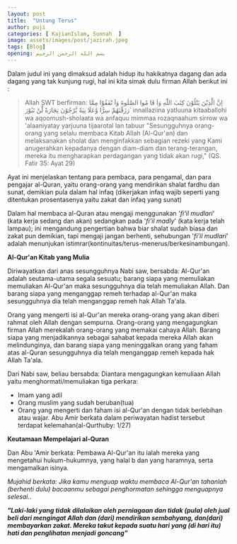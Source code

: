 ```yaml
---
layout: post
title:  "Untung Terus"
author: puji
categories: [ KajianIslam, Sunnah  ]
image: assets/images/post/jazirah.jpeg
tags: [Blog]
opening: بسم الله الرحمن الرحيم
---
```



   Dalam judul ini yang dimaksud adalah hidup itu hakikatnya
dagang dan ada dagang yang tak kunjung rugi,   hal ini kita simak
dulu firman Allah berikut ini :
> Allah SWT berfirman:
اِنَّ الَّذِيْنَ يَتْلُوْنَ كِتٰبَ اللّٰهِ وَاَ قَا مُوا الصَّلٰوةَ وَاَ نْفَقُوْا مِمَّا رَزَقْنٰهُمْ سِرًّا وَّعَلَا نِيَةً يَّرْجُوْنَ تِجَارَةً لَّنْ تَبُوْرَ ۙ
innallaziina yatluuna kitaaballohi wa aqoomush-sholaata wa anfaquu mimmaa rozaqnaahum sirrow wa 'alaaniyatay yarjuuna tijaarotal lan tabuur
"Sesungguhnya orang-orang yang selalu membaca Kitab Allah (Al-Qur'an) dan melaksanakan sholat dan menginfakkan sebagian rezeki yang Kami anugerahkan kepadanya dengan diam-diam dan terang-terangan, mereka itu mengharapkan perdagangan yang tidak akan rugi,"
(QS. Fatir 35: Ayat 29)

   Ayat ini menjelaskan tentang para pembaca, para pengamal,
dan para pengajar al-Quran, yaitu orang-orang yang mendirikan
shalat fardhu dan sunat, demikian pula dalam hal infaq (dikerjakan
infaq wajib seperti yang ditentukan prosentasenya yaitu zakat dan infaq yang sunat)

   Dalam hal membaca al-Quran atau mengaji menggunakan '*fi'il* *mudlari*' (kata kerja sedang dan akan)
sedangkan pada '*fi'il madly*' (kata kerja telah lampau); ini mengandung pengertian bahwa biar shalat sudah
biasa dan zakat pun demikian, tapi mengaji jangan berhenti, sehubungan '*fi'il mudlari*' adalah menunjukan istimrar(kontinuitas/terus-menerus/berkesinambungan).

**Al-Qur'an Kitab yang Mulia**

   Diriwayatkan dari anas sesungguhnya Nabi saw, bersabda:
Al-Qur'an adalah seutama-utama segala sesuatu; barang siapa yang memuliakan
memuliakan Al-Qur'an maka sesungguhnya dia telah memuliakan Allah.
Dan barang siapa yang menganggap remeh terhadap al-Qur'an maka sesungguhnya dia telah
menganggap remeh hak Allah Ta'ala.

   Orang yang mengerti isi al-Qur'an mereka orang-orang yang akan diberi rahmat oleh Allah
dengan sempurna. Orang-orang yang mengagungkan firman Allah merekalah orang-orang yang
memakai cahaya Allah. Barang siapa yang menjadikannya sebagai sahabat kepada mereka Allah
akan melindunginya, dan barang siapa yang meninggalkan orang yang faham atas al-Quran sesungguhnya
dia telah menganggap remeh kepada hak Allah Ta'ala.

   Dari Nabi saw, beliau bersabda: Diantara mengagungkan kemuliaan Allah yaitu menghormati/memuliakan
tiga perkara:
* Imam yang adil
* Orang muslim yang sudah beruban(tua)
* Orang yang mengerti dan faham isi al-Qur'an dengan tidak berlebihan atau wajar.
Abu Amir berkata dalam periwayatan hadist tersebut terdapat kelemahan(al-Qurthuby: 1/27)

**Keutamaan Mempelajari al-Quran**

   Dan Abu 'Amir berkata: Pembawa Al-Qur'an itu ialah mereka yang mengetahui hukum-hukumnya, yang halal b
dan yang haramnya, serta mengamalkan isinya.

   _Mujahid berkata: Jika kamu menguap waktu membaca Al-Qur'an tahanlah (berhenti dulu) bacaanmu sebagai
penghormatan sehingga menguapnya selesai._.

**_"Laki-laki yang tidak dilalaikan oleh perniagaan dan tidak (pula) oleh jual beli dari mengingat Allah dan (dari)
mendirikan sembahyang, dan(dari) membayarkan zakat. Mereka takut kepada suatu hari yang (di hari itu) hati dan
penglihatan menjadi goncang"_**
